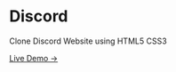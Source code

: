 # Discord
Clone Discord Website using HTML5 CSS3

[Live Demo ->](https://sabrinemessadi.github.io/Discord/)
